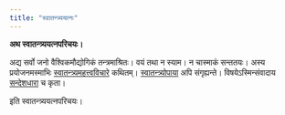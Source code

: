 ```yaml
---
title: "स्वातन्त्र्ययत्नः"
---
```

**अथ स्वातन्त्र्ययत्नपरिचयः।**

अद्य सर्वो जनो वैश्विकमौद्योगिकं तन्त्रमाश्रितः। वयं तथा न स्याम। न चास्माकं सन्ततयः। अस्य प्रयोजनमस्माभिः [स्वातन्त्र्यमहत्त्वविचारे](/svAtantryam/mahattvam) कथितम्। [स्वातन्त्र्योपाया](/svAtantryam/upAyAH) अपि संगृह्यन्ते। विषयेऽस्मिन्संवादाय [सन्देशधारा](https://groups.google.com/g/svadha) च कृता।

इति स्वातन्त्र्ययत्नपरिचयः।
